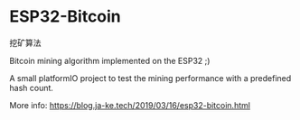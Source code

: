 # ESP32-Bitcoin
挖矿算法

Bitcoin mining algorithm implemented on the ESP32 ;)

A small platformIO project to test the mining performance with a predefined hash count.

More info: https://blog.ja-ke.tech/2019/03/16/esp32-bitcoin.html
